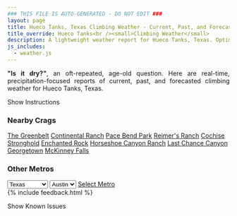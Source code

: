 ```yaml
---
### THIS FILE IS AUTO-GENERATED - DO NOT EDIT ###
layout: page
title: Hueco Tanks, Texas Climbing Weather - Current, Past, and Forecasted Report
title_override: Hueco Tanks<br /><small>Climbing Weather</small>
description: A lightweight weather report for Hueco Tanks, Texas. Optimized for slow internet connections.
js_includes:
  - weather.js
---
```


<section class="measure center lh-copy f5-ns f6 ph2 mv4" style="text-align: justify;">
<strong>"Is it dry?"</strong>, an oft-repeated, age-old question. Here are real-time,
precipitation-focused reports of current, past, and forecasted climbing weather for Hueco Tanks, Texas.
</section>

<p id="settings-toggle" class="mw5 b center tc hover-light-red black-70 pointer">Show Instructions</p>
<section id="settings" class="overflow-hidden" style="display:none;">
    <div class="mv2 ph2 center">
        <div class="fn f6 tc pv2">
            <p class="measure lh-copy center"><strong>Show/hide hourly forecasts</strong> by clicking the desired day.</p>
            <hr class="mw5 p0 mv2 o-60 b0 bt b--light-red light-red bg-light-red">
            <p class="measure lh-copy center"><strong>Current and Past conditions</strong> are measured by the nearest weather station. <strong>Forecast conditions</strong> are calculated and polled separately.</p>
            <hr class="mw5 p0 mv2 o-60 b0 bt b--light-red light-red bg-light-red">
            <p class="measure lh-copy center"><strong>Having issues?</strong> Try <a id="clear-cache" class="no-underline relative fancy-link light-red hover-light-red" href="#">clearing the local cache</a>.</p>
            <hr class="mw5 p0 mv2 o-60 b0 bt b--light-red light-red bg-light-red">
            <p class="measure lh-copy center">Weather data sourced from <a class="no-underline fancy-link relative light-red" target="_blank" href="https://www.weather.gov/documentation/services-web-api">weather.gov</a>.</p>
        </div>
    </div>
</section>
<section id="weather" data-crag="hueco-tanks-texas" class="mv4-ns mv3 ph2 center"></section>
<section id="nearby" class="tc lh-copy">
  <h3>Nearby Crags</h3>
<a class="nowrap no-underline fancy-link relative light-red mh3" href="/crags/the-greenbelt-texas-weather.html">The Greenbelt</a>
<a class="nowrap no-underline fancy-link relative light-red mh3" href="/crags/continental-ranch-texas-weather.html">Continental Ranch</a>
<a class="nowrap no-underline fancy-link relative light-red mh3" href="/crags/pace-bend-park-texas-weather.html">Pace Bend Park</a>
<a class="nowrap no-underline fancy-link relative light-red mh3" href="/crags/reimers-ranch-texas-weather.html">Reimer's Ranch</a>
<a class="nowrap no-underline fancy-link relative light-red mh3" href="/crags/cochise-stronghold-arizona-weather.html">Cochise Stronghold</a>
<a class="nowrap no-underline fancy-link relative light-red mh3" href="/crags/enchanted-rock-texas-weather.html">Enchanted Rock</a>
<a class="nowrap no-underline fancy-link relative light-red mh3" href="/crags/horseshoe-canyon-ranch-arkansas-weather.html">Horseshoe Canyon Ranch</a>
<a class="nowrap no-underline fancy-link relative light-red mh3" href="/crags/last-chance-canyon-new-mexico-weather.html">Last Chance Canyon</a>
<a class="nowrap no-underline fancy-link relative light-red mh3" href="/crags/georgetown-texas-weather.html">Georgetown</a>
<a class="nowrap no-underline fancy-link relative light-red mh3" href="/crags/mckinney-falls-texas-weather.html">McKinney Falls</a>
</section>
<section id="nearby" class="tc lh-copy">
  <h3>Other Metros</h3>
  <select class="ma1 bg-near-white pa2" id="stateSel">
    <option value="Texas" selected>Texas</option>
    <option value="Washington">Washington</option>
    <option value="Colorado">Colorado</option>
    <option value="Tennessee">Tennessee</option>
    <option value="Utah">Utah</option>
    <option value="California">California</option>
  </select>
  <select class="ma1 bg-near-white pa2" id="citySel">
    <option value="Austin" selected>Austin</option>
  </select>
  <a id="selectMetro" class="f6 link dim ph3 pv2 ma1 dib white bg-light-red" href="/crags/austin-texas-weather.html">Select Metro</a>
  <script>
    var states = [];
    states["Texas"] = "Austin"
    states["Washington"] = "Seattle"
    states["Colorado"] = "Denver"
    states["Tennessee"] = "Nashville"
    states["Utah"] = "Salt Lake City"
    states["California"] = "San Francisco|Los Angeles"
  </script>
</section>
{% include feedback.html %}
<p id="issues-toggle" class="mw5 b center tc hover-light-red black-70 pointer">Show Known Issues</p>
<section id="issues" class="overflow-hidden tc f6">
</section>

<script>
  var weekly_EPZ_116_60 = {"updated":"2021-06-01T08:45:26+00:00","units":"us","forecastGenerator":"BaselineForecastGenerator","generatedAt":"2021-06-01T09:47:57+00:00","updateTime":"2021-06-01T08:45:26+00:00","validTimes":"2021-06-01T02:00:00+00:00/P8DT6H","elevation":{"value":1449.9336,"unitCode":"unit:m"},"periods":[{"number":1,"name":"Overnight","startTime":"2021-06-01T03:00:00-06:00","endTime":"2021-06-01T06:00:00-06:00","isDaytime":false,"temperature":62,"temperatureUnit":"F","temperatureTrend":null,"windSpeed":"20 mph","windDirection":"E","icon":"https://api.weather.gov/icons/land/night/few?size=medium","shortForecast":"Mostly Clear","detailedForecast":"Mostly clear, with a low around 62. East wind around 20 mph, with gusts as high as 28 mph."},{"number":2,"name":"Tuesday","startTime":"2021-06-01T06:00:00-06:00","endTime":"2021-06-01T18:00:00-06:00","isDaytime":true,"temperature":85,"temperatureUnit":"F","temperatureTrend":null,"windSpeed":"8 to 18 mph","windDirection":"SE","icon":"https://api.weather.gov/icons/land/day/tsra_hi/tsra_hi,30?size=medium","shortForecast":"Scattered Showers And Thunderstorms","detailedForecast":"Scattered showers and thunderstorms after 10am. Sunny, with a high near 85. Southeast wind 8 to 18 mph, with gusts as high as 25 mph. Chance of precipitation is 30%. New rainfall amounts less than a tenth of an inch possible."},{"number":3,"name":"Tuesday Night","startTime":"2021-06-01T18:00:00-06:00","endTime":"2021-06-02T06:00:00-06:00","isDaytime":false,"temperature":62,"temperatureUnit":"F","temperatureTrend":null,"windSpeed":"12 to 21 mph","windDirection":"ESE","icon":"https://api.weather.gov/icons/land/night/tsra_hi,30/tsra_hi,20?size=medium","shortForecast":"Scattered Showers And Thunderstorms","detailedForecast":"Scattered showers and thunderstorms before 3am. Partly cloudy, with a low around 62. East southeast wind 12 to 21 mph, with gusts as high as 29 mph. Chance of precipitation is 30%. New rainfall amounts less than a tenth of an inch possible."},{"number":4,"name":"Wednesday","startTime":"2021-06-02T06:00:00-06:00","endTime":"2021-06-02T18:00:00-06:00","isDaytime":true,"temperature":84,"temperatureUnit":"F","temperatureTrend":null,"windSpeed":"8 to 13 mph","windDirection":"S","icon":"https://api.weather.gov/icons/land/day/sct/tsra_hi,30?size=medium","shortForecast":"Mostly Sunny then Chance Showers And Thunderstorms","detailedForecast":"A chance of showers and thunderstorms after noon. Mostly sunny, with a high near 84. South wind 8 to 13 mph. Chance of precipitation is 30%."},{"number":5,"name":"Wednesday Night","startTime":"2021-06-02T18:00:00-06:00","endTime":"2021-06-03T06:00:00-06:00","isDaytime":false,"temperature":64,"temperatureUnit":"F","temperatureTrend":null,"windSpeed":"10 to 17 mph","windDirection":"ESE","icon":"https://api.weather.gov/icons/land/night/tsra_hi,20/tsra_hi?size=medium","shortForecast":"Slight Chance Showers And Thunderstorms","detailedForecast":"A slight chance of showers and thunderstorms. Partly cloudy, with a low around 64. East southeast wind 10 to 17 mph, with gusts as high as 24 mph. Chance of precipitation is 20%."},{"number":6,"name":"Thursday","startTime":"2021-06-03T06:00:00-06:00","endTime":"2021-06-03T18:00:00-06:00","isDaytime":true,"temperature":85,"temperatureUnit":"F","temperatureTrend":null,"windSpeed":"8 to 12 mph","windDirection":"SE","icon":"https://api.weather.gov/icons/land/day/sct/tsra_hi,40?size=medium","shortForecast":"Mostly Sunny then Chance Showers And Thunderstorms","detailedForecast":"A chance of showers and thunderstorms after noon. Mostly sunny, with a high near 85. Southeast wind 8 to 12 mph. Chance of precipitation is 40%."},{"number":7,"name":"Thursday Night","startTime":"2021-06-03T18:00:00-06:00","endTime":"2021-06-04T06:00:00-06:00","isDaytime":false,"temperature":66,"temperatureUnit":"F","temperatureTrend":null,"windSpeed":"14 mph","windDirection":"ESE","icon":"https://api.weather.gov/icons/land/night/tsra_sct,20?size=medium","shortForecast":"Slight Chance Showers And Thunderstorms","detailedForecast":"A slight chance of showers and thunderstorms. Mostly cloudy, with a low around 66. East southeast wind around 14 mph, with gusts as high as 20 mph. Chance of precipitation is 20%."},{"number":8,"name":"Friday","startTime":"2021-06-04T06:00:00-06:00","endTime":"2021-06-04T18:00:00-06:00","isDaytime":true,"temperature":84,"temperatureUnit":"F","temperatureTrend":null,"windSpeed":"8 to 12 mph","windDirection":"S","icon":"https://api.weather.gov/icons/land/day/bkn/tsra_hi,40?size=medium","shortForecast":"Partly Sunny then Chance Showers And Thunderstorms","detailedForecast":"A chance of showers and thunderstorms after noon. Partly sunny, with a high near 84. South wind 8 to 12 mph. Chance of precipitation is 40%."},{"number":9,"name":"Friday Night","startTime":"2021-06-04T18:00:00-06:00","endTime":"2021-06-05T06:00:00-06:00","isDaytime":false,"temperature":66,"temperatureUnit":"F","temperatureTrend":null,"windSpeed":"10 to 15 mph","windDirection":"ESE","icon":"https://api.weather.gov/icons/land/night/tsra_sct,20?size=medium","shortForecast":"Slight Chance Showers And Thunderstorms","detailedForecast":"A slight chance of showers and thunderstorms. Mostly cloudy, with a low around 66. East southeast wind 10 to 15 mph, with gusts as high as 21 mph. Chance of precipitation is 20%."},{"number":10,"name":"Saturday","startTime":"2021-06-05T06:00:00-06:00","endTime":"2021-06-05T18:00:00-06:00","isDaytime":true,"temperature":89,"temperatureUnit":"F","temperatureTrend":null,"windSpeed":"10 to 15 mph","windDirection":"WSW","icon":"https://api.weather.gov/icons/land/day/tsra_hi?size=medium","shortForecast":"Slight Chance Showers And Thunderstorms","detailedForecast":"A slight chance of showers and thunderstorms. Mostly sunny, with a high near 89."},{"number":11,"name":"Saturday Night","startTime":"2021-06-05T18:00:00-06:00","endTime":"2021-06-06T06:00:00-06:00","isDaytime":false,"temperature":70,"temperatureUnit":"F","temperatureTrend":null,"windSpeed":"13 to 17 mph","windDirection":"WSW","icon":"https://api.weather.gov/icons/land/night/sct?size=medium","shortForecast":"Partly Cloudy","detailedForecast":"Partly cloudy, with a low around 70."},{"number":12,"name":"Sunday","startTime":"2021-06-06T06:00:00-06:00","endTime":"2021-06-06T18:00:00-06:00","isDaytime":true,"temperature":92,"temperatureUnit":"F","temperatureTrend":null,"windSpeed":"13 to 17 mph","windDirection":"W","icon":"https://api.weather.gov/icons/land/day/sct?size=medium","shortForecast":"Mostly Sunny","detailedForecast":"Mostly sunny, with a high near 92."},{"number":13,"name":"Sunday Night","startTime":"2021-06-06T18:00:00-06:00","endTime":"2021-06-07T06:00:00-06:00","isDaytime":false,"temperature":70,"temperatureUnit":"F","temperatureTrend":null,"windSpeed":"13 to 17 mph","windDirection":"W","icon":"https://api.weather.gov/icons/land/night/sct?size=medium","shortForecast":"Partly Cloudy","detailedForecast":"Partly cloudy, with a low around 70."},{"number":14,"name":"Monday","startTime":"2021-06-07T06:00:00-06:00","endTime":"2021-06-07T18:00:00-06:00","isDaytime":true,"temperature":92,"temperatureUnit":"F","temperatureTrend":null,"windSpeed":"13 to 17 mph","windDirection":"W","icon":"https://api.weather.gov/icons/land/day/few?size=medium","shortForecast":"Sunny","detailedForecast":"Sunny, with a high near 92."}]}
  var hourly_EPZ_116_60 = {"@context":["https://geojson.org/geojson-ld/geojson-context.jsonld",{"@version":"1.1","wx":"https://api.weather.gov/ontology#","geo":"http://www.opengis.net/ont/geosparql#","unit":"http://codes.wmo.int/common/unit/","@vocab":"https://api.weather.gov/ontology#"}],"type":"Feature","geometry":{"type":"Polygon","coordinates":[[[-106.0565394,31.9207523],[-106.054364,31.8981566],[-106.02775960000001,31.9000002],[-106.02992990000001,31.9225961],[-106.0565394,31.9207523]]]},"properties":{"updated":"2021-06-01T08:45:26+00:00","units":"us","forecastGenerator":"HourlyForecastGenerator","generatedAt":"2021-06-01T09:47:58+00:00","updateTime":"2021-06-01T08:45:26+00:00","validTimes":"2021-06-01T02:00:00+00:00/P8DT6H","elevation":{"value":1449.9336,"unitCode":"unit:m"},"periods":[{"number":1,"name":"","startTime":"2021-06-01T03:00:00-06:00","endTime":"2021-06-01T04:00:00-06:00","isDaytime":false,"temperature":65,"temperatureUnit":"F","temperatureTrend":null,"windSpeed":"20 mph","windDirection":"E","icon":"https://api.weather.gov/icons/land/night/few?size=small","shortForecast":"Mostly Clear","detailedForecast":""},{"number":2,"name":"","startTime":"2021-06-01T04:00:00-06:00","endTime":"2021-06-01T05:00:00-06:00","isDaytime":false,"temperature":65,"temperatureUnit":"F","temperatureTrend":null,"windSpeed":"20 mph","windDirection":"E","icon":"https://api.weather.gov/icons/land/night/few?size=small","shortForecast":"Mostly Clear","detailedForecast":""},{"number":3,"name":"","startTime":"2021-06-01T05:00:00-06:00","endTime":"2021-06-01T06:00:00-06:00","isDaytime":false,"temperature":64,"temperatureUnit":"F","temperatureTrend":null,"windSpeed":"20 mph","windDirection":"E","icon":"https://api.weather.gov/icons/land/night/few?size=small","shortForecast":"Mostly Clear","detailedForecast":""},{"number":4,"name":"","startTime":"2021-06-01T06:00:00-06:00","endTime":"2021-06-01T07:00:00-06:00","isDaytime":true,"temperature":62,"temperatureUnit":"F","temperatureTrend":null,"windSpeed":"18 mph","windDirection":"E","icon":"https://api.weather.gov/icons/land/day/few?size=small","shortForecast":"Sunny","detailedForecast":""},{"number":5,"name":"","startTime":"2021-06-01T07:00:00-06:00","endTime":"2021-06-01T08:00:00-06:00","isDaytime":true,"temperature":63,"temperatureUnit":"F","temperatureTrend":null,"windSpeed":"18 mph","windDirection":"E","icon":"https://api.weather.gov/icons/land/day/few?size=small","shortForecast":"Sunny","detailedForecast":""},{"number":6,"name":"","startTime":"2021-06-01T08:00:00-06:00","endTime":"2021-06-01T09:00:00-06:00","isDaytime":true,"temperature":68,"temperatureUnit":"F","temperatureTrend":null,"windSpeed":"18 mph","windDirection":"E","icon":"https://api.weather.gov/icons/land/day/few?size=small","shortForecast":"Sunny","detailedForecast":""},{"number":7,"name":"","startTime":"2021-06-01T09:00:00-06:00","endTime":"2021-06-01T10:00:00-06:00","isDaytime":true,"temperature":71,"temperatureUnit":"F","temperatureTrend":null,"windSpeed":"17 mph","windDirection":"E","icon":"https://api.weather.gov/icons/land/day/skc?size=small","shortForecast":"Sunny","detailedForecast":""},{"number":8,"name":"","startTime":"2021-06-01T10:00:00-06:00","endTime":"2021-06-01T11:00:00-06:00","isDaytime":true,"temperature":75,"temperatureUnit":"F","temperatureTrend":null,"windSpeed":"15 mph","windDirection":"ESE","icon":"https://api.weather.gov/icons/land/day/tsra_hi?size=small","shortForecast":"Isolated Showers And Thunderstorms","detailedForecast":""},{"number":9,"name":"","startTime":"2021-06-01T11:00:00-06:00","endTime":"2021-06-01T12:00:00-06:00","isDaytime":true,"temperature":78,"temperatureUnit":"F","temperatureTrend":null,"windSpeed":"12 mph","windDirection":"ESE","icon":"https://api.weather.gov/icons/land/day/tsra_hi?size=small","shortForecast":"Isolated Showers And Thunderstorms","detailedForecast":""},{"number":10,"name":"","startTime":"2021-06-01T12:00:00-06:00","endTime":"2021-06-01T13:00:00-06:00","isDaytime":true,"temperature":80,"temperatureUnit":"F","temperatureTrend":null,"windSpeed":"9 mph","windDirection":"SE","icon":"https://api.weather.gov/icons/land/day/tsra_hi?size=small","shortForecast":"Isolated Showers And Thunderstorms","detailedForecast":""},{"number":11,"name":"","startTime":"2021-06-01T13:00:00-06:00","endTime":"2021-06-01T14:00:00-06:00","isDaytime":true,"temperature":82,"temperatureUnit":"F","temperatureTrend":null,"windSpeed":"8 mph","windDirection":"SE","icon":"https://api.weather.gov/icons/land/day/tsra_hi,20?size=small","shortForecast":"Isolated Showers And Thunderstorms","detailedForecast":""},{"number":12,"name":"","startTime":"2021-06-01T14:00:00-06:00","endTime":"2021-06-01T15:00:00-06:00","isDaytime":true,"temperature":83,"temperatureUnit":"F","temperatureTrend":null,"windSpeed":"8 mph","windDirection":"SSE","icon":"https://api.weather.gov/icons/land/day/tsra_hi,20?size=small","shortForecast":"Isolated Showers And Thunderstorms","detailedForecast":""},{"number":13,"name":"","startTime":"2021-06-01T15:00:00-06:00","endTime":"2021-06-01T16:00:00-06:00","isDaytime":true,"temperature":85,"temperatureUnit":"F","temperatureTrend":null,"windSpeed":"9 mph","windDirection":"SSE","icon":"https://api.weather.gov/icons/land/day/tsra_hi,20?size=small","shortForecast":"Isolated Showers And Thunderstorms","detailedForecast":""},{"number":14,"name":"","startTime":"2021-06-01T16:00:00-06:00","endTime":"2021-06-01T17:00:00-06:00","isDaytime":true,"temperature":85,"temperatureUnit":"F","temperatureTrend":null,"windSpeed":"9 mph","windDirection":"SE","icon":"https://api.weather.gov/icons/land/day/tsra_hi,20?size=small","shortForecast":"Isolated Showers And Thunderstorms","detailedForecast":""},{"number":15,"name":"","startTime":"2021-06-01T17:00:00-06:00","endTime":"2021-06-01T18:00:00-06:00","isDaytime":true,"temperature":85,"temperatureUnit":"F","temperatureTrend":null,"windSpeed":"10 mph","windDirection":"ESE","icon":"https://api.weather.gov/icons/land/day/tsra_hi?size=small","shortForecast":"Scattered Showers And Thunderstorms","detailedForecast":""},{"number":16,"name":"","startTime":"2021-06-01T18:00:00-06:00","endTime":"2021-06-01T19:00:00-06:00","isDaytime":false,"temperature":84,"temperatureUnit":"F","temperatureTrend":null,"windSpeed":"12 mph","windDirection":"E","icon":"https://api.weather.gov/icons/land/night/tsra_hi?size=small","shortForecast":"Scattered Showers And Thunderstorms","detailedForecast":""},{"number":17,"name":"","startTime":"2021-06-01T19:00:00-06:00","endTime":"2021-06-01T20:00:00-06:00","isDaytime":false,"temperature":82,"temperatureUnit":"F","temperatureTrend":null,"windSpeed":"14 mph","windDirection":"E","icon":"https://api.weather.gov/icons/land/night/tsra_hi?size=small","shortForecast":"Scattered Showers And Thunderstorms","detailedForecast":""},{"number":18,"name":"","startTime":"2021-06-01T20:00:00-06:00","endTime":"2021-06-01T21:00:00-06:00","isDaytime":false,"temperature":78,"temperatureUnit":"F","temperatureTrend":null,"windSpeed":"17 mph","windDirection":"E","icon":"https://api.weather.gov/icons/land/night/tsra_hi?size=small","shortForecast":"Scattered Showers And Thunderstorms","detailedForecast":""},{"number":19,"name":"","startTime":"2021-06-01T21:00:00-06:00","endTime":"2021-06-01T22:00:00-06:00","isDaytime":false,"temperature":74,"temperatureUnit":"F","temperatureTrend":null,"windSpeed":"20 mph","windDirection":"E","icon":"https://api.weather.gov/icons/land/night/tsra_hi?size=small","shortForecast":"Scattered Showers And Thunderstorms","detailedForecast":""},{"number":20,"name":"","startTime":"2021-06-01T22:00:00-06:00","endTime":"2021-06-01T23:00:00-06:00","isDaytime":false,"temperature":72,"temperatureUnit":"F","temperatureTrend":null,"windSpeed":"21 mph","windDirection":"E","icon":"https://api.weather.gov/icons/land/night/tsra_hi?size=small","shortForecast":"Scattered Showers And Thunderstorms","detailedForecast":""},{"number":21,"name":"","startTime":"2021-06-01T23:00:00-06:00","endTime":"2021-06-02T00:00:00-06:00","isDaytime":false,"temperature":70,"temperatureUnit":"F","temperatureTrend":null,"windSpeed":"20 mph","windDirection":"ESE","icon":"https://api.weather.gov/icons/land/night/tsra_hi?size=small","shortForecast":"Isolated Showers And Thunderstorms","detailedForecast":""},{"number":22,"name":"","startTime":"2021-06-02T00:00:00-06:00","endTime":"2021-06-02T01:00:00-06:00","isDaytime":false,"temperature":69,"temperatureUnit":"F","temperatureTrend":null,"windSpeed":"18 mph","windDirection":"ESE","icon":"https://api.weather.gov/icons/land/night/tsra_hi?size=small","shortForecast":"Isolated Showers And Thunderstorms","detailedForecast":""},{"number":23,"name":"","startTime":"2021-06-02T01:00:00-06:00","endTime":"2021-06-02T02:00:00-06:00","isDaytime":false,"temperature":67,"temperatureUnit":"F","temperatureTrend":null,"windSpeed":"16 mph","windDirection":"ESE","icon":"https://api.weather.gov/icons/land/night/tsra_hi?size=small","shortForecast":"Isolated Showers And Thunderstorms","detailedForecast":""},{"number":24,"name":"","startTime":"2021-06-02T02:00:00-06:00","endTime":"2021-06-02T03:00:00-06:00","isDaytime":false,"temperature":66,"temperatureUnit":"F","temperatureTrend":null,"windSpeed":"14 mph","windDirection":"SE","icon":"https://api.weather.gov/icons/land/night/tsra_hi?size=small","shortForecast":"Isolated Showers And Thunderstorms","detailedForecast":""},{"number":25,"name":"","startTime":"2021-06-02T03:00:00-06:00","endTime":"2021-06-02T04:00:00-06:00","isDaytime":false,"temperature":65,"temperatureUnit":"F","temperatureTrend":null,"windSpeed":"13 mph","windDirection":"SE","icon":"https://api.weather.gov/icons/land/night/few?size=small","shortForecast":"Mostly Clear","detailedForecast":""},{"number":26,"name":"","startTime":"2021-06-02T04:00:00-06:00","endTime":"2021-06-02T05:00:00-06:00","isDaytime":false,"temperature":64,"temperatureUnit":"F","temperatureTrend":null,"windSpeed":"13 mph","windDirection":"SE","icon":"https://api.weather.gov/icons/land/night/few?size=small","shortForecast":"Mostly Clear","detailedForecast":""},{"number":27,"name":"","startTime":"2021-06-02T05:00:00-06:00","endTime":"2021-06-02T06:00:00-06:00","isDaytime":false,"temperature":63,"temperatureUnit":"F","temperatureTrend":null,"windSpeed":"13 mph","windDirection":"ESE","icon":"https://api.weather.gov/icons/land/night/few?size=small","shortForecast":"Mostly Clear","detailedForecast":""},{"number":28,"name":"","startTime":"2021-06-02T06:00:00-06:00","endTime":"2021-06-02T07:00:00-06:00","isDaytime":true,"temperature":62,"temperatureUnit":"F","temperatureTrend":null,"windSpeed":"12 mph","windDirection":"ESE","icon":"https://api.weather.gov/icons/land/day/sct?size=small","shortForecast":"Mostly Sunny","detailedForecast":""},{"number":29,"name":"","startTime":"2021-06-02T07:00:00-06:00","endTime":"2021-06-02T08:00:00-06:00","isDaytime":true,"temperature":63,"temperatureUnit":"F","temperatureTrend":null,"windSpeed":"13 mph","windDirection":"ESE","icon":"https://api.weather.gov/icons/land/day/sct?size=small","shortForecast":"Mostly Sunny","detailedForecast":""},{"number":30,"name":"","startTime":"2021-06-02T08:00:00-06:00","endTime":"2021-06-02T09:00:00-06:00","isDaytime":true,"temperature":68,"temperatureUnit":"F","temperatureTrend":null,"windSpeed":"13 mph","windDirection":"ESE","icon":"https://api.weather.gov/icons/land/day/sct?size=small","shortForecast":"Mostly Sunny","detailedForecast":""},{"number":31,"name":"","startTime":"2021-06-02T09:00:00-06:00","endTime":"2021-06-02T10:00:00-06:00","isDaytime":true,"temperature":71,"temperatureUnit":"F","temperatureTrend":null,"windSpeed":"12 mph","windDirection":"SE","icon":"https://api.weather.gov/icons/land/day/sct?size=small","shortForecast":"Mostly Sunny","detailedForecast":""},{"number":32,"name":"","startTime":"2021-06-02T10:00:00-06:00","endTime":"2021-06-02T11:00:00-06:00","isDaytime":true,"temperature":74,"temperatureUnit":"F","temperatureTrend":null,"windSpeed":"10 mph","windDirection":"SSE","icon":"https://api.weather.gov/icons/land/day/sct?size=small","shortForecast":"Mostly Sunny","detailedForecast":""},{"number":33,"name":"","startTime":"2021-06-02T11:00:00-06:00","endTime":"2021-06-02T12:00:00-06:00","isDaytime":true,"temperature":77,"temperatureUnit":"F","temperatureTrend":null,"windSpeed":"9 mph","windDirection":"S","icon":"https://api.weather.gov/icons/land/day/sct?size=small","shortForecast":"Mostly Sunny","detailedForecast":""},{"number":34,"name":"","startTime":"2021-06-02T12:00:00-06:00","endTime":"2021-06-02T13:00:00-06:00","isDaytime":true,"temperature":79,"temperatureUnit":"F","temperatureTrend":null,"windSpeed":"8 mph","windDirection":"SSW","icon":"https://api.weather.gov/icons/land/day/tsra_hi?size=small","shortForecast":"Chance Showers And Thunderstorms","detailedForecast":""},{"number":35,"name":"","startTime":"2021-06-02T13:00:00-06:00","endTime":"2021-06-02T14:00:00-06:00","isDaytime":true,"temperature":81,"temperatureUnit":"F","temperatureTrend":null,"windSpeed":"8 mph","windDirection":"SW","icon":"https://api.weather.gov/icons/land/day/tsra_hi?size=small","shortForecast":"Chance Showers And Thunderstorms","detailedForecast":""},{"number":36,"name":"","startTime":"2021-06-02T14:00:00-06:00","endTime":"2021-06-02T15:00:00-06:00","isDaytime":true,"temperature":82,"temperatureUnit":"F","temperatureTrend":null,"windSpeed":"8 mph","windDirection":"WSW","icon":"https://api.weather.gov/icons/land/day/tsra_hi?size=small","shortForecast":"Chance Showers And Thunderstorms","detailedForecast":""},{"number":37,"name":"","startTime":"2021-06-02T15:00:00-06:00","endTime":"2021-06-02T16:00:00-06:00","isDaytime":true,"temperature":84,"temperatureUnit":"F","temperatureTrend":null,"windSpeed":"9 mph","windDirection":"WSW","icon":"https://api.weather.gov/icons/land/day/tsra_hi?size=small","shortForecast":"Chance Showers And Thunderstorms","detailedForecast":""},{"number":38,"name":"","startTime":"2021-06-02T16:00:00-06:00","endTime":"2021-06-02T17:00:00-06:00","isDaytime":true,"temperature":84,"temperatureUnit":"F","temperatureTrend":null,"windSpeed":"12 mph","windDirection":"SSW","icon":"https://api.weather.gov/icons/land/day/tsra_hi?size=small","shortForecast":"Chance Showers And Thunderstorms","detailedForecast":""},{"number":39,"name":"","startTime":"2021-06-02T17:00:00-06:00","endTime":"2021-06-02T18:00:00-06:00","isDaytime":true,"temperature":84,"temperatureUnit":"F","temperatureTrend":null,"windSpeed":"13 mph","windDirection":"ESE","icon":"https://api.weather.gov/icons/land/day/tsra_hi?size=small","shortForecast":"Chance Showers And Thunderstorms","detailedForecast":""},{"number":40,"name":"","startTime":"2021-06-02T18:00:00-06:00","endTime":"2021-06-02T19:00:00-06:00","isDaytime":false,"temperature":83,"temperatureUnit":"F","temperatureTrend":null,"windSpeed":"15 mph","windDirection":"E","icon":"https://api.weather.gov/icons/land/night/tsra_hi?size=small","shortForecast":"Slight Chance Showers And Thunderstorms","detailedForecast":""},{"number":41,"name":"","startTime":"2021-06-02T19:00:00-06:00","endTime":"2021-06-02T20:00:00-06:00","isDaytime":false,"temperature":81,"temperatureUnit":"F","temperatureTrend":null,"windSpeed":"16 mph","windDirection":"E","icon":"https://api.weather.gov/icons/land/night/tsra_hi?size=small","shortForecast":"Slight Chance Showers And Thunderstorms","detailedForecast":""},{"number":42,"name":"","startTime":"2021-06-02T20:00:00-06:00","endTime":"2021-06-02T21:00:00-06:00","isDaytime":false,"temperature":78,"temperatureUnit":"F","temperatureTrend":null,"windSpeed":"16 mph","windDirection":"E","icon":"https://api.weather.gov/icons/land/night/tsra_hi?size=small","shortForecast":"Slight Chance Showers And Thunderstorms","detailedForecast":""},{"number":43,"name":"","startTime":"2021-06-02T21:00:00-06:00","endTime":"2021-06-02T22:00:00-06:00","isDaytime":false,"temperature":75,"temperatureUnit":"F","temperatureTrend":null,"windSpeed":"16 mph","windDirection":"E","icon":"https://api.weather.gov/icons/land/night/tsra_hi?size=small","shortForecast":"Slight Chance Showers And Thunderstorms","detailedForecast":""},{"number":44,"name":"","startTime":"2021-06-02T22:00:00-06:00","endTime":"2021-06-02T23:00:00-06:00","isDaytime":false,"temperature":72,"temperatureUnit":"F","temperatureTrend":null,"windSpeed":"17 mph","windDirection":"ESE","icon":"https://api.weather.gov/icons/land/night/tsra_hi?size=small","shortForecast":"Slight Chance Showers And Thunderstorms","detailedForecast":""},{"number":45,"name":"","startTime":"2021-06-02T23:00:00-06:00","endTime":"2021-06-03T00:00:00-06:00","isDaytime":false,"temperature":71,"temperatureUnit":"F","temperatureTrend":null,"windSpeed":"17 mph","windDirection":"ESE","icon":"https://api.weather.gov/icons/land/night/tsra_hi?size=small","shortForecast":"Slight Chance Showers And Thunderstorms","detailedForecast":""},{"number":46,"name":"","startTime":"2021-06-03T00:00:00-06:00","endTime":"2021-06-03T01:00:00-06:00","isDaytime":false,"temperature":70,"temperatureUnit":"F","temperatureTrend":null,"windSpeed":"17 mph","windDirection":"ESE","icon":"https://api.weather.gov/icons/land/night/tsra_hi?size=small","shortForecast":"Slight Chance Showers And Thunderstorms","detailedForecast":""},{"number":47,"name":"","startTime":"2021-06-03T01:00:00-06:00","endTime":"2021-06-03T02:00:00-06:00","isDaytime":false,"temperature":68,"temperatureUnit":"F","temperatureTrend":null,"windSpeed":"16 mph","windDirection":"ESE","icon":"https://api.weather.gov/icons/land/night/tsra_hi?size=small","shortForecast":"Slight Chance Showers And Thunderstorms","detailedForecast":""},{"number":48,"name":"","startTime":"2021-06-03T02:00:00-06:00","endTime":"2021-06-03T03:00:00-06:00","isDaytime":false,"temperature":68,"temperatureUnit":"F","temperatureTrend":null,"windSpeed":"15 mph","windDirection":"ESE","icon":"https://api.weather.gov/icons/land/night/tsra_hi?size=small","shortForecast":"Slight Chance Showers And Thunderstorms","detailedForecast":""},{"number":49,"name":"","startTime":"2021-06-03T03:00:00-06:00","endTime":"2021-06-03T04:00:00-06:00","isDaytime":false,"temperature":66,"temperatureUnit":"F","temperatureTrend":null,"windSpeed":"13 mph","windDirection":"ESE","icon":"https://api.weather.gov/icons/land/night/tsra_hi?size=small","shortForecast":"Slight Chance Showers And Thunderstorms","detailedForecast":""},{"number":50,"name":"","startTime":"2021-06-03T04:00:00-06:00","endTime":"2021-06-03T05:00:00-06:00","isDaytime":false,"temperature":66,"temperatureUnit":"F","temperatureTrend":null,"windSpeed":"12 mph","windDirection":"ESE","icon":"https://api.weather.gov/icons/land/night/tsra_hi?size=small","shortForecast":"Slight Chance Showers And Thunderstorms","detailedForecast":""},{"number":51,"name":"","startTime":"2021-06-03T05:00:00-06:00","endTime":"2021-06-03T06:00:00-06:00","isDaytime":false,"temperature":65,"temperatureUnit":"F","temperatureTrend":null,"windSpeed":"10 mph","windDirection":"E","icon":"https://api.weather.gov/icons/land/night/tsra_hi?size=small","shortForecast":"Slight Chance Showers And Thunderstorms","detailedForecast":""},{"number":52,"name":"","startTime":"2021-06-03T06:00:00-06:00","endTime":"2021-06-03T07:00:00-06:00","isDaytime":true,"temperature":64,"temperatureUnit":"F","temperatureTrend":null,"windSpeed":"9 mph","windDirection":"E","icon":"https://api.weather.gov/icons/land/day/sct?size=small","shortForecast":"Mostly Sunny","detailedForecast":""},{"number":53,"name":"","startTime":"2021-06-03T07:00:00-06:00","endTime":"2021-06-03T08:00:00-06:00","isDaytime":true,"temperature":65,"temperatureUnit":"F","temperatureTrend":null,"windSpeed":"10 mph","windDirection":"ESE","icon":"https://api.weather.gov/icons/land/day/sct?size=small","shortForecast":"Mostly Sunny","detailedForecast":""},{"number":54,"name":"","startTime":"2021-06-03T08:00:00-06:00","endTime":"2021-06-03T09:00:00-06:00","isDaytime":true,"temperature":70,"temperatureUnit":"F","temperatureTrend":null,"windSpeed":"10 mph","windDirection":"ESE","icon":"https://api.weather.gov/icons/land/day/sct?size=small","shortForecast":"Mostly Sunny","detailedForecast":""},{"number":55,"name":"","startTime":"2021-06-03T09:00:00-06:00","endTime":"2021-06-03T10:00:00-06:00","isDaytime":true,"temperature":73,"temperatureUnit":"F","temperatureTrend":null,"windSpeed":"12 mph","windDirection":"ESE","icon":"https://api.weather.gov/icons/land/day/sct?size=small","shortForecast":"Mostly Sunny","detailedForecast":""},{"number":56,"name":"","startTime":"2021-06-03T10:00:00-06:00","endTime":"2021-06-03T11:00:00-06:00","isDaytime":true,"temperature":76,"temperatureUnit":"F","temperatureTrend":null,"windSpeed":"10 mph","windDirection":"SE","icon":"https://api.weather.gov/icons/land/day/sct?size=small","shortForecast":"Mostly Sunny","detailedForecast":""},{"number":57,"name":"","startTime":"2021-06-03T11:00:00-06:00","endTime":"2021-06-03T12:00:00-06:00","isDaytime":true,"temperature":78,"temperatureUnit":"F","temperatureTrend":null,"windSpeed":"9 mph","windDirection":"SE","icon":"https://api.weather.gov/icons/land/day/sct?size=small","shortForecast":"Mostly Sunny","detailedForecast":""},{"number":58,"name":"","startTime":"2021-06-03T12:00:00-06:00","endTime":"2021-06-03T13:00:00-06:00","isDaytime":true,"temperature":81,"temperatureUnit":"F","temperatureTrend":null,"windSpeed":"8 mph","windDirection":"SSE","icon":"https://api.weather.gov/icons/land/day/tsra_hi?size=small","shortForecast":"Chance Showers And Thunderstorms","detailedForecast":""},{"number":59,"name":"","startTime":"2021-06-03T13:00:00-06:00","endTime":"2021-06-03T14:00:00-06:00","isDaytime":true,"temperature":82,"temperatureUnit":"F","temperatureTrend":null,"windSpeed":"8 mph","windDirection":"SSE","icon":"https://api.weather.gov/icons/land/day/tsra_hi?size=small","shortForecast":"Chance Showers And Thunderstorms","detailedForecast":""},{"number":60,"name":"","startTime":"2021-06-03T14:00:00-06:00","endTime":"2021-06-03T15:00:00-06:00","isDaytime":true,"temperature":83,"temperatureUnit":"F","temperatureTrend":null,"windSpeed":"8 mph","windDirection":"S","icon":"https://api.weather.gov/icons/land/day/tsra_hi?size=small","shortForecast":"Chance Showers And Thunderstorms","detailedForecast":""},{"number":61,"name":"","startTime":"2021-06-03T15:00:00-06:00","endTime":"2021-06-03T16:00:00-06:00","isDaytime":true,"temperature":85,"temperatureUnit":"F","temperatureTrend":null,"windSpeed":"9 mph","windDirection":"S","icon":"https://api.weather.gov/icons/land/day/tsra_hi?size=small","shortForecast":"Chance Showers And Thunderstorms","detailedForecast":""},{"number":62,"name":"","startTime":"2021-06-03T16:00:00-06:00","endTime":"2021-06-03T17:00:00-06:00","isDaytime":true,"temperature":85,"temperatureUnit":"F","temperatureTrend":null,"windSpeed":"10 mph","windDirection":"SSE","icon":"https://api.weather.gov/icons/land/day/tsra_hi?size=small","shortForecast":"Chance Showers And Thunderstorms","detailedForecast":""},{"number":63,"name":"","startTime":"2021-06-03T17:00:00-06:00","endTime":"2021-06-03T18:00:00-06:00","isDaytime":true,"temperature":85,"temperatureUnit":"F","temperatureTrend":null,"windSpeed":"10 mph","windDirection":"ESE","icon":"https://api.weather.gov/icons/land/day/tsra_hi?size=small","shortForecast":"Chance Showers And Thunderstorms","detailedForecast":""},{"number":64,"name":"","startTime":"2021-06-03T18:00:00-06:00","endTime":"2021-06-03T19:00:00-06:00","isDaytime":false,"temperature":84,"temperatureUnit":"F","temperatureTrend":null,"windSpeed":"12 mph","windDirection":"E","icon":"https://api.weather.gov/icons/land/night/tsra_sct?size=small","shortForecast":"Slight Chance Showers And Thunderstorms","detailedForecast":""},{"number":65,"name":"","startTime":"2021-06-03T19:00:00-06:00","endTime":"2021-06-03T20:00:00-06:00","isDaytime":false,"temperature":82,"temperatureUnit":"F","temperatureTrend":null,"windSpeed":"13 mph","windDirection":"E","icon":"https://api.weather.gov/icons/land/night/tsra_sct?size=small","shortForecast":"Slight Chance Showers And Thunderstorms","detailedForecast":""},{"number":66,"name":"","startTime":"2021-06-03T20:00:00-06:00","endTime":"2021-06-03T21:00:00-06:00","isDaytime":false,"temperature":79,"temperatureUnit":"F","temperatureTrend":null,"windSpeed":"13 mph","windDirection":"ESE","icon":"https://api.weather.gov/icons/land/night/tsra_sct?size=small","shortForecast":"Slight Chance Showers And Thunderstorms","detailedForecast":""},{"number":67,"name":"","startTime":"2021-06-03T21:00:00-06:00","endTime":"2021-06-03T22:00:00-06:00","isDaytime":false,"temperature":76,"temperatureUnit":"F","temperatureTrend":null,"windSpeed":"14 mph","windDirection":"ESE","icon":"https://api.weather.gov/icons/land/night/tsra_sct?size=small","shortForecast":"Slight Chance Showers And Thunderstorms","detailedForecast":""},{"number":68,"name":"","startTime":"2021-06-03T22:00:00-06:00","endTime":"2021-06-03T23:00:00-06:00","isDaytime":false,"temperature":74,"temperatureUnit":"F","temperatureTrend":null,"windSpeed":"14 mph","windDirection":"SE","icon":"https://api.weather.gov/icons/land/night/tsra_sct?size=small","shortForecast":"Slight Chance Showers And Thunderstorms","detailedForecast":""},{"number":69,"name":"","startTime":"2021-06-03T23:00:00-06:00","endTime":"2021-06-04T00:00:00-06:00","isDaytime":false,"temperature":72,"temperatureUnit":"F","temperatureTrend":null,"windSpeed":"14 mph","windDirection":"SE","icon":"https://api.weather.gov/icons/land/night/tsra_sct?size=small","shortForecast":"Slight Chance Showers And Thunderstorms","detailedForecast":""},{"number":70,"name":"","startTime":"2021-06-04T00:00:00-06:00","endTime":"2021-06-04T01:00:00-06:00","isDaytime":false,"temperature":71,"temperatureUnit":"F","temperatureTrend":null,"windSpeed":"14 mph","windDirection":"SE","icon":"https://api.weather.gov/icons/land/night/tsra_sct?size=small","shortForecast":"Slight Chance Showers And Thunderstorms","detailedForecast":""},{"number":71,"name":"","startTime":"2021-06-04T01:00:00-06:00","endTime":"2021-06-04T02:00:00-06:00","isDaytime":false,"temperature":70,"temperatureUnit":"F","temperatureTrend":null,"windSpeed":"14 mph","windDirection":"SE","icon":"https://api.weather.gov/icons/land/night/tsra_sct?size=small","shortForecast":"Slight Chance Showers And Thunderstorms","detailedForecast":""},{"number":72,"name":"","startTime":"2021-06-04T02:00:00-06:00","endTime":"2021-06-04T03:00:00-06:00","isDaytime":false,"temperature":70,"temperatureUnit":"F","temperatureTrend":null,"windSpeed":"13 mph","windDirection":"SE","icon":"https://api.weather.gov/icons/land/night/tsra_sct?size=small","shortForecast":"Slight Chance Showers And Thunderstorms","detailedForecast":""},{"number":73,"name":"","startTime":"2021-06-04T03:00:00-06:00","endTime":"2021-06-04T04:00:00-06:00","isDaytime":false,"temperature":68,"temperatureUnit":"F","temperatureTrend":null,"windSpeed":"13 mph","windDirection":"ESE","icon":"https://api.weather.gov/icons/land/night/tsra_hi?size=small","shortForecast":"Slight Chance Showers And Thunderstorms","detailedForecast":""},{"number":74,"name":"","startTime":"2021-06-04T04:00:00-06:00","endTime":"2021-06-04T05:00:00-06:00","isDaytime":false,"temperature":68,"temperatureUnit":"F","temperatureTrend":null,"windSpeed":"13 mph","windDirection":"ESE","icon":"https://api.weather.gov/icons/land/night/tsra_hi?size=small","shortForecast":"Slight Chance Showers And Thunderstorms","detailedForecast":""},{"number":75,"name":"","startTime":"2021-06-04T05:00:00-06:00","endTime":"2021-06-04T06:00:00-06:00","isDaytime":false,"temperature":67,"temperatureUnit":"F","temperatureTrend":null,"windSpeed":"12 mph","windDirection":"ESE","icon":"https://api.weather.gov/icons/land/night/tsra_hi?size=small","shortForecast":"Slight Chance Showers And Thunderstorms","detailedForecast":""},{"number":76,"name":"","startTime":"2021-06-04T06:00:00-06:00","endTime":"2021-06-04T07:00:00-06:00","isDaytime":true,"temperature":66,"temperatureUnit":"F","temperatureTrend":null,"windSpeed":"12 mph","windDirection":"ESE","icon":"https://api.weather.gov/icons/land/day/bkn?size=small","shortForecast":"Partly Sunny","detailedForecast":""},{"number":77,"name":"","startTime":"2021-06-04T07:00:00-06:00","endTime":"2021-06-04T08:00:00-06:00","isDaytime":true,"temperature":67,"temperatureUnit":"F","temperatureTrend":null,"windSpeed":"12 mph","windDirection":"ESE","icon":"https://api.weather.gov/icons/land/day/bkn?size=small","shortForecast":"Partly Sunny","detailedForecast":""},{"number":78,"name":"","startTime":"2021-06-04T08:00:00-06:00","endTime":"2021-06-04T09:00:00-06:00","isDaytime":true,"temperature":71,"temperatureUnit":"F","temperatureTrend":null,"windSpeed":"12 mph","windDirection":"SE","icon":"https://api.weather.gov/icons/land/day/bkn?size=small","shortForecast":"Partly Sunny","detailedForecast":""},{"number":79,"name":"","startTime":"2021-06-04T09:00:00-06:00","endTime":"2021-06-04T10:00:00-06:00","isDaytime":true,"temperature":73,"temperatureUnit":"F","temperatureTrend":null,"windSpeed":"12 mph","windDirection":"SSE","icon":"https://api.weather.gov/icons/land/day/bkn?size=small","shortForecast":"Partly Sunny","detailedForecast":""},{"number":80,"name":"","startTime":"2021-06-04T10:00:00-06:00","endTime":"2021-06-04T11:00:00-06:00","isDaytime":true,"temperature":76,"temperatureUnit":"F","temperatureTrend":null,"windSpeed":"10 mph","windDirection":"SSE","icon":"https://api.weather.gov/icons/land/day/bkn?size=small","shortForecast":"Partly Sunny","detailedForecast":""},{"number":81,"name":"","startTime":"2021-06-04T11:00:00-06:00","endTime":"2021-06-04T12:00:00-06:00","isDaytime":true,"temperature":78,"temperatureUnit":"F","temperatureTrend":null,"windSpeed":"10 mph","windDirection":"S","icon":"https://api.weather.gov/icons/land/day/bkn?size=small","shortForecast":"Partly Sunny","detailedForecast":""},{"number":82,"name":"","startTime":"2021-06-04T12:00:00-06:00","endTime":"2021-06-04T13:00:00-06:00","isDaytime":true,"temperature":80,"temperatureUnit":"F","temperatureTrend":null,"windSpeed":"9 mph","windDirection":"SSW","icon":"https://api.weather.gov/icons/land/day/tsra_hi?size=small","shortForecast":"Chance Showers And Thunderstorms","detailedForecast":""},{"number":83,"name":"","startTime":"2021-06-04T13:00:00-06:00","endTime":"2021-06-04T14:00:00-06:00","isDaytime":true,"temperature":81,"temperatureUnit":"F","temperatureTrend":null,"windSpeed":"8 mph","windDirection":"SSW","icon":"https://api.weather.gov/icons/land/day/tsra_hi?size=small","shortForecast":"Chance Showers And Thunderstorms","detailedForecast":""},{"number":84,"name":"","startTime":"2021-06-04T14:00:00-06:00","endTime":"2021-06-04T15:00:00-06:00","isDaytime":true,"temperature":83,"temperatureUnit":"F","temperatureTrend":null,"windSpeed":"8 mph","windDirection":"SW","icon":"https://api.weather.gov/icons/land/day/tsra_hi?size=small","shortForecast":"Chance Showers And Thunderstorms","detailedForecast":""},{"number":85,"name":"","startTime":"2021-06-04T15:00:00-06:00","endTime":"2021-06-04T16:00:00-06:00","isDaytime":true,"temperature":84,"temperatureUnit":"F","temperatureTrend":null,"windSpeed":"8 mph","windDirection":"SW","icon":"https://api.weather.gov/icons/land/day/tsra_sct?size=small","shortForecast":"Chance Showers And Thunderstorms","detailedForecast":""},{"number":86,"name":"","startTime":"2021-06-04T16:00:00-06:00","endTime":"2021-06-04T17:00:00-06:00","isDaytime":true,"temperature":84,"temperatureUnit":"F","temperatureTrend":null,"windSpeed":"8 mph","windDirection":"S","icon":"https://api.weather.gov/icons/land/day/tsra_sct?size=small","shortForecast":"Chance Showers And Thunderstorms","detailedForecast":""},{"number":87,"name":"","startTime":"2021-06-04T17:00:00-06:00","endTime":"2021-06-04T18:00:00-06:00","isDaytime":true,"temperature":84,"temperatureUnit":"F","temperatureTrend":null,"windSpeed":"9 mph","windDirection":"E","icon":"https://api.weather.gov/icons/land/day/tsra_sct?size=small","shortForecast":"Chance Showers And Thunderstorms","detailedForecast":""},{"number":88,"name":"","startTime":"2021-06-04T18:00:00-06:00","endTime":"2021-06-04T19:00:00-06:00","isDaytime":false,"temperature":83,"temperatureUnit":"F","temperatureTrend":null,"windSpeed":"10 mph","windDirection":"ENE","icon":"https://api.weather.gov/icons/land/night/tsra_sct?size=small","shortForecast":"Slight Chance Showers And Thunderstorms","detailedForecast":""},{"number":89,"name":"","startTime":"2021-06-04T19:00:00-06:00","endTime":"2021-06-04T20:00:00-06:00","isDaytime":false,"temperature":82,"temperatureUnit":"F","temperatureTrend":null,"windSpeed":"12 mph","windDirection":"ENE","icon":"https://api.weather.gov/icons/land/night/tsra_sct?size=small","shortForecast":"Slight Chance Showers And Thunderstorms","detailedForecast":""},{"number":90,"name":"","startTime":"2021-06-04T20:00:00-06:00","endTime":"2021-06-04T21:00:00-06:00","isDaytime":false,"temperature":79,"temperatureUnit":"F","temperatureTrend":null,"windSpeed":"14 mph","windDirection":"E","icon":"https://api.weather.gov/icons/land/night/tsra_sct?size=small","shortForecast":"Slight Chance Showers And Thunderstorms","detailedForecast":""},{"number":91,"name":"","startTime":"2021-06-04T21:00:00-06:00","endTime":"2021-06-04T22:00:00-06:00","isDaytime":false,"temperature":76,"temperatureUnit":"F","temperatureTrend":null,"windSpeed":"15 mph","windDirection":"E","icon":"https://api.weather.gov/icons/land/night/tsra_sct?size=small","shortForecast":"Slight Chance Showers And Thunderstorms","detailedForecast":""},{"number":92,"name":"","startTime":"2021-06-04T22:00:00-06:00","endTime":"2021-06-04T23:00:00-06:00","isDaytime":false,"temperature":74,"temperatureUnit":"F","temperatureTrend":null,"windSpeed":"15 mph","windDirection":"ESE","icon":"https://api.weather.gov/icons/land/night/tsra_sct?size=small","shortForecast":"Slight Chance Showers And Thunderstorms","detailedForecast":""},{"number":93,"name":"","startTime":"2021-06-04T23:00:00-06:00","endTime":"2021-06-05T00:00:00-06:00","isDaytime":false,"temperature":72,"temperatureUnit":"F","temperatureTrend":null,"windSpeed":"15 mph","windDirection":"SE","icon":"https://api.weather.gov/icons/land/night/tsra?size=small","shortForecast":"Slight Chance Showers And Thunderstorms","detailedForecast":""},{"number":94,"name":"","startTime":"2021-06-05T00:00:00-06:00","endTime":"2021-06-05T01:00:00-06:00","isDaytime":false,"temperature":71,"temperatureUnit":"F","temperatureTrend":null,"windSpeed":"14 mph","windDirection":"SE","icon":"https://api.weather.gov/icons/land/night/tsra?size=small","shortForecast":"Slight Chance Showers And Thunderstorms","detailedForecast":""},{"number":95,"name":"","startTime":"2021-06-05T01:00:00-06:00","endTime":"2021-06-05T02:00:00-06:00","isDaytime":false,"temperature":70,"temperatureUnit":"F","temperatureTrend":null,"windSpeed":"13 mph","windDirection":"SE","icon":"https://api.weather.gov/icons/land/night/tsra_sct?size=small","shortForecast":"Slight Chance Showers And Thunderstorms","detailedForecast":""},{"number":96,"name":"","startTime":"2021-06-05T02:00:00-06:00","endTime":"2021-06-05T03:00:00-06:00","isDaytime":false,"temperature":69,"temperatureUnit":"F","temperatureTrend":null,"windSpeed":"13 mph","windDirection":"SE","icon":"https://api.weather.gov/icons/land/night/tsra_sct?size=small","shortForecast":"Slight Chance Showers And Thunderstorms","detailedForecast":""},{"number":97,"name":"","startTime":"2021-06-05T03:00:00-06:00","endTime":"2021-06-05T04:00:00-06:00","isDaytime":false,"temperature":68,"temperatureUnit":"F","temperatureTrend":null,"windSpeed":"12 mph","windDirection":"SE","icon":"https://api.weather.gov/icons/land/night/tsra_hi?size=small","shortForecast":"Slight Chance Showers And Thunderstorms","detailedForecast":""},{"number":98,"name":"","startTime":"2021-06-05T04:00:00-06:00","endTime":"2021-06-05T05:00:00-06:00","isDaytime":false,"temperature":68,"temperatureUnit":"F","temperatureTrend":null,"windSpeed":"10 mph","windDirection":"SE","icon":"https://api.weather.gov/icons/land/night/tsra_hi?size=small","shortForecast":"Slight Chance Showers And Thunderstorms","detailedForecast":""},{"number":99,"name":"","startTime":"2021-06-05T05:00:00-06:00","endTime":"2021-06-05T06:00:00-06:00","isDaytime":false,"temperature":67,"temperatureUnit":"F","temperatureTrend":null,"windSpeed":"10 mph","windDirection":"SSE","icon":"https://api.weather.gov/icons/land/night/tsra_hi?size=small","shortForecast":"Slight Chance Showers And Thunderstorms","detailedForecast":""},{"number":100,"name":"","startTime":"2021-06-05T06:00:00-06:00","endTime":"2021-06-05T07:00:00-06:00","isDaytime":true,"temperature":66,"temperatureUnit":"F","temperatureTrend":null,"windSpeed":"10 mph","windDirection":"SSE","icon":"https://api.weather.gov/icons/land/day/tsra_hi?size=small","shortForecast":"Slight Chance Showers And Thunderstorms","detailedForecast":""},{"number":101,"name":"","startTime":"2021-06-05T07:00:00-06:00","endTime":"2021-06-05T08:00:00-06:00","isDaytime":true,"temperature":67,"temperatureUnit":"F","temperatureTrend":null,"windSpeed":"10 mph","windDirection":"S","icon":"https://api.weather.gov/icons/land/day/tsra_hi?size=small","shortForecast":"Slight Chance Showers And Thunderstorms","detailedForecast":""},{"number":102,"name":"","startTime":"2021-06-05T08:00:00-06:00","endTime":"2021-06-05T09:00:00-06:00","isDaytime":true,"temperature":72,"temperatureUnit":"F","temperatureTrend":null,"windSpeed":"12 mph","windDirection":"SSW","icon":"https://api.weather.gov/icons/land/day/tsra_hi?size=small","shortForecast":"Slight Chance Showers And Thunderstorms","detailedForecast":""},{"number":103,"name":"","startTime":"2021-06-05T09:00:00-06:00","endTime":"2021-06-05T10:00:00-06:00","isDaytime":true,"temperature":75,"temperatureUnit":"F","temperatureTrend":null,"windSpeed":"12 mph","windDirection":"SSW","icon":"https://api.weather.gov/icons/land/day/tsra_hi?size=small","shortForecast":"Slight Chance Showers And Thunderstorms","detailedForecast":""},{"number":104,"name":"","startTime":"2021-06-05T10:00:00-06:00","endTime":"2021-06-05T11:00:00-06:00","isDaytime":true,"temperature":79,"temperatureUnit":"F","temperatureTrend":null,"windSpeed":"12 mph","windDirection":"SW","icon":"https://api.weather.gov/icons/land/day/tsra_hi?size=small","shortForecast":"Slight Chance Showers And Thunderstorms","detailedForecast":""},{"number":105,"name":"","startTime":"2021-06-05T11:00:00-06:00","endTime":"2021-06-05T12:00:00-06:00","isDaytime":true,"temperature":82,"temperatureUnit":"F","temperatureTrend":null,"windSpeed":"13 mph","windDirection":"W","icon":"https://api.weather.gov/icons/land/day/tsra_hi?size=small","shortForecast":"Slight Chance Showers And Thunderstorms","detailedForecast":""},{"number":106,"name":"","startTime":"2021-06-05T12:00:00-06:00","endTime":"2021-06-05T13:00:00-06:00","isDaytime":true,"temperature":84,"temperatureUnit":"F","temperatureTrend":null,"windSpeed":"13 mph","windDirection":"W","icon":"https://api.weather.gov/icons/land/day/tsra_hi?size=small","shortForecast":"Slight Chance Showers And Thunderstorms","detailedForecast":""},{"number":107,"name":"","startTime":"2021-06-05T13:00:00-06:00","endTime":"2021-06-05T14:00:00-06:00","isDaytime":true,"temperature":86,"temperatureUnit":"F","temperatureTrend":null,"windSpeed":"13 mph","windDirection":"W","icon":"https://api.weather.gov/icons/land/day/tsra_hi?size=small","shortForecast":"Slight Chance Showers And Thunderstorms","detailedForecast":""},{"number":108,"name":"","startTime":"2021-06-05T14:00:00-06:00","endTime":"2021-06-05T15:00:00-06:00","isDaytime":true,"temperature":87,"temperatureUnit":"F","temperatureTrend":null,"windSpeed":"14 mph","windDirection":"WNW","icon":"https://api.weather.gov/icons/land/day/tsra_hi?size=small","shortForecast":"Slight Chance Showers And Thunderstorms","detailedForecast":""},{"number":109,"name":"","startTime":"2021-06-05T15:00:00-06:00","endTime":"2021-06-05T16:00:00-06:00","isDaytime":true,"temperature":89,"temperatureUnit":"F","temperatureTrend":null,"windSpeed":"14 mph","windDirection":"WNW","icon":"https://api.weather.gov/icons/land/day/tsra_hi?size=small","shortForecast":"Slight Chance Showers And Thunderstorms","detailedForecast":""},{"number":110,"name":"","startTime":"2021-06-05T16:00:00-06:00","endTime":"2021-06-05T17:00:00-06:00","isDaytime":true,"temperature":89,"temperatureUnit":"F","temperatureTrend":null,"windSpeed":"15 mph","windDirection":"WNW","icon":"https://api.weather.gov/icons/land/day/tsra_hi?size=small","shortForecast":"Slight Chance Showers And Thunderstorms","detailedForecast":""},{"number":111,"name":"","startTime":"2021-06-05T17:00:00-06:00","endTime":"2021-06-05T18:00:00-06:00","isDaytime":true,"temperature":89,"temperatureUnit":"F","temperatureTrend":null,"windSpeed":"15 mph","windDirection":"W","icon":"https://api.weather.gov/icons/land/day/tsra_hi?size=small","shortForecast":"Slight Chance Showers And Thunderstorms","detailedForecast":""},{"number":112,"name":"","startTime":"2021-06-05T18:00:00-06:00","endTime":"2021-06-05T19:00:00-06:00","isDaytime":false,"temperature":88,"temperatureUnit":"F","temperatureTrend":null,"windSpeed":"16 mph","windDirection":"W","icon":"https://api.weather.gov/icons/land/night/sct?size=small","shortForecast":"Partly Cloudy","detailedForecast":""},{"number":113,"name":"","startTime":"2021-06-05T19:00:00-06:00","endTime":"2021-06-05T20:00:00-06:00","isDaytime":false,"temperature":86,"temperatureUnit":"F","temperatureTrend":null,"windSpeed":"17 mph","windDirection":"W","icon":"https://api.weather.gov/icons/land/night/sct?size=small","shortForecast":"Partly Cloudy","detailedForecast":""},{"number":114,"name":"","startTime":"2021-06-05T20:00:00-06:00","endTime":"2021-06-05T21:00:00-06:00","isDaytime":false,"temperature":83,"temperatureUnit":"F","temperatureTrend":null,"windSpeed":"17 mph","windDirection":"WSW","icon":"https://api.weather.gov/icons/land/night/sct?size=small","shortForecast":"Partly Cloudy","detailedForecast":""},{"number":115,"name":"","startTime":"2021-06-05T21:00:00-06:00","endTime":"2021-06-05T22:00:00-06:00","isDaytime":false,"temperature":80,"temperatureUnit":"F","temperatureTrend":null,"windSpeed":"17 mph","windDirection":"WSW","icon":"https://api.weather.gov/icons/land/night/sct?size=small","shortForecast":"Partly Cloudy","detailedForecast":""},{"number":116,"name":"","startTime":"2021-06-05T22:00:00-06:00","endTime":"2021-06-05T23:00:00-06:00","isDaytime":false,"temperature":78,"temperatureUnit":"F","temperatureTrend":null,"windSpeed":"17 mph","windDirection":"WSW","icon":"https://api.weather.gov/icons/land/night/sct?size=small","shortForecast":"Partly Cloudy","detailedForecast":""},{"number":117,"name":"","startTime":"2021-06-05T23:00:00-06:00","endTime":"2021-06-06T00:00:00-06:00","isDaytime":false,"temperature":76,"temperatureUnit":"F","temperatureTrend":null,"windSpeed":"16 mph","windDirection":"WSW","icon":"https://api.weather.gov/icons/land/night/sct?size=small","shortForecast":"Partly Cloudy","detailedForecast":""},{"number":118,"name":"","startTime":"2021-06-06T00:00:00-06:00","endTime":"2021-06-06T01:00:00-06:00","isDaytime":false,"temperature":75,"temperatureUnit":"F","temperatureTrend":null,"windSpeed":"15 mph","windDirection":"WSW","icon":"https://api.weather.gov/icons/land/night/sct?size=small","shortForecast":"Partly Cloudy","detailedForecast":""},{"number":119,"name":"","startTime":"2021-06-06T01:00:00-06:00","endTime":"2021-06-06T02:00:00-06:00","isDaytime":false,"temperature":74,"temperatureUnit":"F","temperatureTrend":null,"windSpeed":"15 mph","windDirection":"WSW","icon":"https://api.weather.gov/icons/land/night/sct?size=small","shortForecast":"Partly Cloudy","detailedForecast":""},{"number":120,"name":"","startTime":"2021-06-06T02:00:00-06:00","endTime":"2021-06-06T03:00:00-06:00","isDaytime":false,"temperature":74,"temperatureUnit":"F","temperatureTrend":null,"windSpeed":"14 mph","windDirection":"WSW","icon":"https://api.weather.gov/icons/land/night/sct?size=small","shortForecast":"Partly Cloudy","detailedForecast":""},{"number":121,"name":"","startTime":"2021-06-06T03:00:00-06:00","endTime":"2021-06-06T04:00:00-06:00","isDaytime":false,"temperature":72,"temperatureUnit":"F","temperatureTrend":null,"windSpeed":"14 mph","windDirection":"WSW","icon":"https://api.weather.gov/icons/land/night/sct?size=small","shortForecast":"Partly Cloudy","detailedForecast":""},{"number":122,"name":"","startTime":"2021-06-06T04:00:00-06:00","endTime":"2021-06-06T05:00:00-06:00","isDaytime":false,"temperature":72,"temperatureUnit":"F","temperatureTrend":null,"windSpeed":"14 mph","windDirection":"WSW","icon":"https://api.weather.gov/icons/land/night/sct?size=small","shortForecast":"Partly Cloudy","detailedForecast":""},{"number":123,"name":"","startTime":"2021-06-06T05:00:00-06:00","endTime":"2021-06-06T06:00:00-06:00","isDaytime":false,"temperature":71,"temperatureUnit":"F","temperatureTrend":null,"windSpeed":"13 mph","windDirection":"W","icon":"https://api.weather.gov/icons/land/night/sct?size=small","shortForecast":"Partly Cloudy","detailedForecast":""},{"number":124,"name":"","startTime":"2021-06-06T06:00:00-06:00","endTime":"2021-06-06T07:00:00-06:00","isDaytime":true,"temperature":70,"temperatureUnit":"F","temperatureTrend":null,"windSpeed":"13 mph","windDirection":"W","icon":"https://api.weather.gov/icons/land/day/sct?size=small","shortForecast":"Mostly Sunny","detailedForecast":""},{"number":125,"name":"","startTime":"2021-06-06T07:00:00-06:00","endTime":"2021-06-06T08:00:00-06:00","isDaytime":true,"temperature":71,"temperatureUnit":"F","temperatureTrend":null,"windSpeed":"13 mph","windDirection":"W","icon":"https://api.weather.gov/icons/land/day/sct?size=small","shortForecast":"Mostly Sunny","detailedForecast":""},{"number":126,"name":"","startTime":"2021-06-06T08:00:00-06:00","endTime":"2021-06-06T09:00:00-06:00","isDaytime":true,"temperature":76,"temperatureUnit":"F","temperatureTrend":null,"windSpeed":"13 mph","windDirection":"W","icon":"https://api.weather.gov/icons/land/day/sct?size=small","shortForecast":"Mostly Sunny","detailedForecast":""},{"number":127,"name":"","startTime":"2021-06-06T09:00:00-06:00","endTime":"2021-06-06T10:00:00-06:00","isDaytime":true,"temperature":79,"temperatureUnit":"F","temperatureTrend":null,"windSpeed":"14 mph","windDirection":"W","icon":"https://api.weather.gov/icons/land/day/sct?size=small","shortForecast":"Mostly Sunny","detailedForecast":""},{"number":128,"name":"","startTime":"2021-06-06T10:00:00-06:00","endTime":"2021-06-06T11:00:00-06:00","isDaytime":true,"temperature":82,"temperatureUnit":"F","temperatureTrend":null,"windSpeed":"15 mph","windDirection":"W","icon":"https://api.weather.gov/icons/land/day/sct?size=small","shortForecast":"Mostly Sunny","detailedForecast":""},{"number":129,"name":"","startTime":"2021-06-06T11:00:00-06:00","endTime":"2021-06-06T12:00:00-06:00","isDaytime":true,"temperature":85,"temperatureUnit":"F","temperatureTrend":null,"windSpeed":"15 mph","windDirection":"W","icon":"https://api.weather.gov/icons/land/day/sct?size=small","shortForecast":"Mostly Sunny","detailedForecast":""},{"number":130,"name":"","startTime":"2021-06-06T12:00:00-06:00","endTime":"2021-06-06T13:00:00-06:00","isDaytime":true,"temperature":87,"temperatureUnit":"F","temperatureTrend":null,"windSpeed":"16 mph","windDirection":"W","icon":"https://api.weather.gov/icons/land/day/sct?size=small","shortForecast":"Mostly Sunny","detailedForecast":""},{"number":131,"name":"","startTime":"2021-06-06T13:00:00-06:00","endTime":"2021-06-06T14:00:00-06:00","isDaytime":true,"temperature":89,"temperatureUnit":"F","temperatureTrend":null,"windSpeed":"16 mph","windDirection":"W","icon":"https://api.weather.gov/icons/land/day/sct?size=small","shortForecast":"Mostly Sunny","detailedForecast":""},{"number":132,"name":"","startTime":"2021-06-06T14:00:00-06:00","endTime":"2021-06-06T15:00:00-06:00","isDaytime":true,"temperature":90,"temperatureUnit":"F","temperatureTrend":null,"windSpeed":"17 mph","windDirection":"W","icon":"https://api.weather.gov/icons/land/day/sct?size=small","shortForecast":"Mostly Sunny","detailedForecast":""},{"number":133,"name":"","startTime":"2021-06-06T15:00:00-06:00","endTime":"2021-06-06T16:00:00-06:00","isDaytime":true,"temperature":92,"temperatureUnit":"F","temperatureTrend":null,"windSpeed":"17 mph","windDirection":"W","icon":"https://api.weather.gov/icons/land/day/sct?size=small","shortForecast":"Mostly Sunny","detailedForecast":""},{"number":134,"name":"","startTime":"2021-06-06T16:00:00-06:00","endTime":"2021-06-06T17:00:00-06:00","isDaytime":true,"temperature":92,"temperatureUnit":"F","temperatureTrend":null,"windSpeed":"17 mph","windDirection":"W","icon":"https://api.weather.gov/icons/land/day/sct?size=small","shortForecast":"Mostly Sunny","detailedForecast":""},{"number":135,"name":"","startTime":"2021-06-06T17:00:00-06:00","endTime":"2021-06-06T18:00:00-06:00","isDaytime":true,"temperature":92,"temperatureUnit":"F","temperatureTrend":null,"windSpeed":"17 mph","windDirection":"W","icon":"https://api.weather.gov/icons/land/day/sct?size=small","shortForecast":"Mostly Sunny","detailedForecast":""},{"number":136,"name":"","startTime":"2021-06-06T18:00:00-06:00","endTime":"2021-06-06T19:00:00-06:00","isDaytime":false,"temperature":91,"temperatureUnit":"F","temperatureTrend":null,"windSpeed":"17 mph","windDirection":"W","icon":"https://api.weather.gov/icons/land/night/sct?size=small","shortForecast":"Partly Cloudy","detailedForecast":""},{"number":137,"name":"","startTime":"2021-06-06T19:00:00-06:00","endTime":"2021-06-06T20:00:00-06:00","isDaytime":false,"temperature":89,"temperatureUnit":"F","temperatureTrend":null,"windSpeed":"17 mph","windDirection":"W","icon":"https://api.weather.gov/icons/land/night/sct?size=small","shortForecast":"Partly Cloudy","detailedForecast":""},{"number":138,"name":"","startTime":"2021-06-06T20:00:00-06:00","endTime":"2021-06-06T21:00:00-06:00","isDaytime":false,"temperature":85,"temperatureUnit":"F","temperatureTrend":null,"windSpeed":"17 mph","windDirection":"W","icon":"https://api.weather.gov/icons/land/night/sct?size=small","shortForecast":"Partly Cloudy","detailedForecast":""},{"number":139,"name":"","startTime":"2021-06-06T21:00:00-06:00","endTime":"2021-06-06T22:00:00-06:00","isDaytime":false,"temperature":82,"temperatureUnit":"F","temperatureTrend":null,"windSpeed":"17 mph","windDirection":"W","icon":"https://api.weather.gov/icons/land/night/sct?size=small","shortForecast":"Partly Cloudy","detailedForecast":""},{"number":140,"name":"","startTime":"2021-06-06T22:00:00-06:00","endTime":"2021-06-06T23:00:00-06:00","isDaytime":false,"temperature":79,"temperatureUnit":"F","temperatureTrend":null,"windSpeed":"16 mph","windDirection":"W","icon":"https://api.weather.gov/icons/land/night/sct?size=small","shortForecast":"Partly Cloudy","detailedForecast":""},{"number":141,"name":"","startTime":"2021-06-06T23:00:00-06:00","endTime":"2021-06-07T00:00:00-06:00","isDaytime":false,"temperature":77,"temperatureUnit":"F","temperatureTrend":null,"windSpeed":"16 mph","windDirection":"W","icon":"https://api.weather.gov/icons/land/night/sct?size=small","shortForecast":"Partly Cloudy","detailedForecast":""},{"number":142,"name":"","startTime":"2021-06-07T00:00:00-06:00","endTime":"2021-06-07T01:00:00-06:00","isDaytime":false,"temperature":76,"temperatureUnit":"F","temperatureTrend":null,"windSpeed":"15 mph","windDirection":"W","icon":"https://api.weather.gov/icons/land/night/few?size=small","shortForecast":"Mostly Clear","detailedForecast":""},{"number":143,"name":"","startTime":"2021-06-07T01:00:00-06:00","endTime":"2021-06-07T02:00:00-06:00","isDaytime":false,"temperature":75,"temperatureUnit":"F","temperatureTrend":null,"windSpeed":"14 mph","windDirection":"W","icon":"https://api.weather.gov/icons/land/night/few?size=small","shortForecast":"Mostly Clear","detailedForecast":""},{"number":144,"name":"","startTime":"2021-06-07T02:00:00-06:00","endTime":"2021-06-07T03:00:00-06:00","isDaytime":false,"temperature":74,"temperatureUnit":"F","temperatureTrend":null,"windSpeed":"14 mph","windDirection":"W","icon":"https://api.weather.gov/icons/land/night/few?size=small","shortForecast":"Mostly Clear","detailedForecast":""},{"number":145,"name":"","startTime":"2021-06-07T03:00:00-06:00","endTime":"2021-06-07T04:00:00-06:00","isDaytime":false,"temperature":73,"temperatureUnit":"F","temperatureTrend":null,"windSpeed":"13 mph","windDirection":"W","icon":"https://api.weather.gov/icons/land/night/few?size=small","shortForecast":"Mostly Clear","detailedForecast":""},{"number":146,"name":"","startTime":"2021-06-07T04:00:00-06:00","endTime":"2021-06-07T05:00:00-06:00","isDaytime":false,"temperature":72,"temperatureUnit":"F","temperatureTrend":null,"windSpeed":"13 mph","windDirection":"W","icon":"https://api.weather.gov/icons/land/night/few?size=small","shortForecast":"Mostly Clear","detailedForecast":""},{"number":147,"name":"","startTime":"2021-06-07T05:00:00-06:00","endTime":"2021-06-07T06:00:00-06:00","isDaytime":false,"temperature":71,"temperatureUnit":"F","temperatureTrend":null,"windSpeed":"13 mph","windDirection":"W","icon":"https://api.weather.gov/icons/land/night/few?size=small","shortForecast":"Mostly Clear","detailedForecast":""},{"number":148,"name":"","startTime":"2021-06-07T06:00:00-06:00","endTime":"2021-06-07T07:00:00-06:00","isDaytime":true,"temperature":70,"temperatureUnit":"F","temperatureTrend":null,"windSpeed":"13 mph","windDirection":"W","icon":"https://api.weather.gov/icons/land/day/few?size=small","shortForecast":"Sunny","detailedForecast":""},{"number":149,"name":"","startTime":"2021-06-07T07:00:00-06:00","endTime":"2021-06-07T08:00:00-06:00","isDaytime":true,"temperature":71,"temperatureUnit":"F","temperatureTrend":null,"windSpeed":"14 mph","windDirection":"W","icon":"https://api.weather.gov/icons/land/day/few?size=small","shortForecast":"Sunny","detailedForecast":""},{"number":150,"name":"","startTime":"2021-06-07T08:00:00-06:00","endTime":"2021-06-07T09:00:00-06:00","isDaytime":true,"temperature":76,"temperatureUnit":"F","temperatureTrend":null,"windSpeed":"14 mph","windDirection":"W","icon":"https://api.weather.gov/icons/land/day/few?size=small","shortForecast":"Sunny","detailedForecast":""},{"number":151,"name":"","startTime":"2021-06-07T09:00:00-06:00","endTime":"2021-06-07T10:00:00-06:00","isDaytime":true,"temperature":79,"temperatureUnit":"F","temperatureTrend":null,"windSpeed":"15 mph","windDirection":"W","icon":"https://api.weather.gov/icons/land/day/few?size=small","shortForecast":"Sunny","detailedForecast":""},{"number":152,"name":"","startTime":"2021-06-07T10:00:00-06:00","endTime":"2021-06-07T11:00:00-06:00","isDaytime":true,"temperature":82,"temperatureUnit":"F","temperatureTrend":null,"windSpeed":"16 mph","windDirection":"W","icon":"https://api.weather.gov/icons/land/day/few?size=small","shortForecast":"Sunny","detailedForecast":""},{"number":153,"name":"","startTime":"2021-06-07T11:00:00-06:00","endTime":"2021-06-07T12:00:00-06:00","isDaytime":true,"temperature":85,"temperatureUnit":"F","temperatureTrend":null,"windSpeed":"17 mph","windDirection":"W","icon":"https://api.weather.gov/icons/land/day/few?size=small","shortForecast":"Sunny","detailedForecast":""},{"number":154,"name":"","startTime":"2021-06-07T12:00:00-06:00","endTime":"2021-06-07T13:00:00-06:00","isDaytime":true,"temperature":87,"temperatureUnit":"F","temperatureTrend":null,"windSpeed":"17 mph","windDirection":"W","icon":"https://api.weather.gov/icons/land/day/few?size=small","shortForecast":"Sunny","detailedForecast":""},{"number":155,"name":"","startTime":"2021-06-07T13:00:00-06:00","endTime":"2021-06-07T14:00:00-06:00","isDaytime":true,"temperature":89,"temperatureUnit":"F","temperatureTrend":null,"windSpeed":"17 mph","windDirection":"W","icon":"https://api.weather.gov/icons/land/day/few?size=small","shortForecast":"Sunny","detailedForecast":""},{"number":156,"name":"","startTime":"2021-06-07T14:00:00-06:00","endTime":"2021-06-07T15:00:00-06:00","isDaytime":true,"temperature":90,"temperatureUnit":"F","temperatureTrend":null,"windSpeed":"17 mph","windDirection":"W","icon":"https://api.weather.gov/icons/land/day/few?size=small","shortForecast":"Sunny","detailedForecast":""}]}}
  var crags_config = [
  {
    "name": "Hueco Tanks",
    "note": "Reservations required.",
    "mountainProject": "https://www.mountainproject.com/area/105810691/hueco-tanks",
    "station": "KELP",
    "office": "EPZ/116,60",
    "coordinates": [
      -106.043,
      31.917
    ]
  }
]</script>
